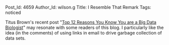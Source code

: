 Post_Id: 4659
Author_Id: wilson.g
Title: I Resemble That Remark
Tags: noticed

<p>Titus Brown's recent post "<a href="http://ivory.idyll.org/blog/mar-12/big-data-biology">Top 12 Reasons You Know You are a Big Data Biologist</a>" may resonate with some readers of this blog. I particularly like the idea (in the comments) of using links in email to drive garbage collection of data sets.</p>
